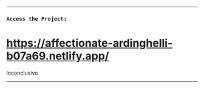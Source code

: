 
--------------------------------------------------------------------------

### `Access the Project:`
# https://affectionate-ardinghelli-b07a69.netlify.app/

Inconclusivo

--------------------------------------------------------------------------
